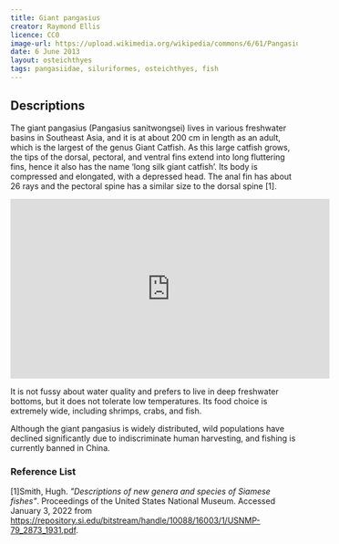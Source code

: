 ```yaml
---
title: Giant pangasius
creator: Raymond Ellis
licence: CC0
image-url: https://upload.wikimedia.org/wikipedia/commons/6/61/Pangasius_sanitwongsei_Zoologischer_Garten_Aquarium_Berlin.JPG
date: 6 June 2013
layout: osteichthyes
tags: pangasiidae, siluriformes, osteichthyes, fish
---
```

## Descriptions

The giant pangasius (Pangasius sanitwongsei) lives in various freshwater basins in Southeast Asia, and it is at about 200 cm in length as an adult, which is the largest of the genus Giant Catfish. As this large catfish grows, the tips of the dorsal, pectoral, and ventral fins extend into long fluttering fins, hence it also has the name ‘long silk giant catfish’. Its body is compressed and elongated, with a depressed head. The anal fin has about 26 rays and the pectoral spine has a similar size to the dorsal spine [1].

<iframe class="video" width="560" height="315" src="https://www.youtube.com/embed/dfIx_NvDqUo" title="YouTube video player" frameborder="0" allow="accelerometer; autoplay; clipboard-write; encrypted-media; gyroscope; picture-in-picture" allowfullscreen></iframe>

It is not fussy about water quality and prefers to live in deep freshwater bottoms, but it does not tolerate low temperatures. Its food choice is extremely wide, including shrimps, crabs, and fish.

Although the giant pangasius is widely distributed, wild populations have declined significantly due to indiscriminate human harvesting, and fishing is currently banned in China.


### Reference List
[1]Smith, Hugh. _"Descriptions of new genera and species of Siamese fishes"_. Proceedings of the United States National Museum. Accessed January 3, 2022 from https://repository.si.edu/bitstream/handle/10088/16003/1/USNMP-79_2873_1931.pdf.
